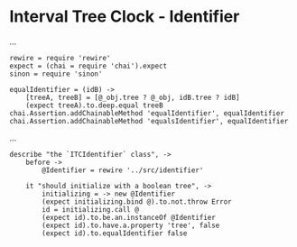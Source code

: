 # Interval Tree Clock - Identifier

…

    rewire = require 'rewire'
    expect = (chai = require 'chai').expect
    sinon = require 'sinon'

    equalIdentifier = (idB) ->
    	[treeA, treeB] = [@_obj.tree ? @_obj, idB.tree ? idB]
    	(expect treeA).to.deep.equal treeB
    chai.Assertion.addChainableMethod 'equalIdentifier', equalIdentifier
    chai.Assertion.addChainableMethod 'equalsIdentifier', equalIdentifier

…

    describe "the `ITCIdentifier` class", ->
    	before ->
    		@Identifier = rewire '../src/identifier'

    	it "should initialize with a boolean tree", ->
    		initializing = -> new @Identifier
    		(expect initializing.bind @).to.not.throw Error
    		id = initializing.call @
    		(expect id).to.be.an.instanceOf @Identifier
    		(expect id).to.have.a.property 'tree', false
    		(expect id).to.equalIdentifier false
